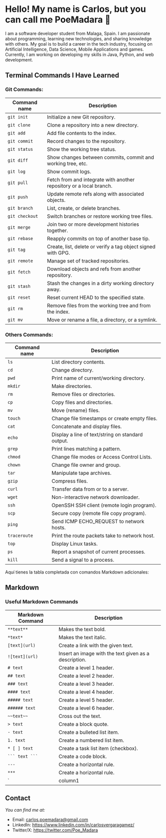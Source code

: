 # Hello! My name is Carlos, but you can call me PoeMadara 👋
I am a software developer student from Malaga, Spain. I am passionate about programming, learning new technologies, and sharing knowledge with others. My goal is to build a career in the tech industry, focusing on Artificial Intelligence, Data Science, Mobile Applications and games. Currently, I am working on developing my skills in Java, Python, and web development. 

## Terminal Commands I Have Learned

### Git Commands:

| Command name      | Description |
|-------------------|-------------|
| `git init`        | Initialize a new Git repository. |
| `git clone`       | Clone a repository into a new directory. |
| `git add`         | Add file contents to the index. |
| `git commit`      | Record changes to the repository. |
| `git status`      | Show the working tree status. |
| `git diff`        | Show changes between commits, commit and working tree, etc. |
| `git log`         | Show commit logs. |
| `git pull`        | Fetch from and integrate with another repository or a local branch. |
| `git push`        | Update remote refs along with associated objects. |
| `git branch`      | List, create, or delete branches. |
| `git checkout`    | Switch branches or restore working tree files. |
| `git merge`       | Join two or more development histories together. |
| `git rebase`      | Reapply commits on top of another base tip. |
| `git tag`         | Create, list, delete or verify a tag object signed with GPG. |
| `git remote`      | Manage set of tracked repositories. |
| `git fetch`       | Download objects and refs from another repository. |
| `git stash`       | Stash the changes in a dirty working directory away. |
| `git reset`       | Reset current HEAD to the specified state. |
| `git rm`          | Remove files from the working tree and from the index. |
| `git mv`          | Move or rename a file, a directory, or a symlink. |

### Others Commands:

| Command name | Description |
|--------------|-------------|
| `ls`         | List directory contents. |
| `cd`         | Change directory. |
| `pwd`        | Print name of current/working directory. |
| `mkdir`      | Make directories. |
| `rm`         | Remove files or directories. |
| `cp`         | Copy files and directories. |
| `mv`         | Move (rename) files. |
| `touch`      | Change file timestamps or create empty files. |
| `cat`        | Concatenate and display files. |
| `echo`       | Display a line of text/string on standard output. |
| `grep`       | Print lines matching a pattern. |
| `chmod`      | Change file modes or Access Control Lists. |
| `chown`      | Change file owner and group. |
| `tar`        | Manipulate tape archives. |
| `gzip`       | Compress files. |
| `curl`       | Transfer data from or to a server. |
| `wget`       | Non-interactive network downloader. |
| `ssh`        | OpenSSH SSH client (remote login program). |
| `scp`        | Secure copy (remote file copy program). |
| `ping`       | Send ICMP ECHO_REQUEST to network hosts. |
| `traceroute` | Print the route packets take to network host. |
| `top`        | Display Linux tasks. |
| `ps`         | Report a snapshot of current processes. |
| `kill`       | Send a signal to a process. |

Aquí tienes la tabla completada con comandos Markdown adicionales:

## Markdown
### Useful Markdown Commands

| Markdown Command | Description |
|---|---|
| `**text**` | Makes the text bold. |
| `*text*` | Makes the text italic. |
| `[text](url)` | Create a link with the given text. |
| `![text](url)` | Insert an image with the text given as a description. |
| `# text` | Create a level 1 header. |
| `## text` | Create a level 2 header. |
| `### text` | Create a level 3 header. |
| `#### text` | Create a level 4 header. |
| `##### text` | Create a level 5 header. |
| `###### text` | Create a level 6 header. |
| `~~text~~` | Cross out the text. |
| `> text` | Create a block quote. |
| `- text` | Create a bulleted list item. |
| `1. text` | Create a numbered list item. |
| `* [ ] text` | Create a task list item (checkbox). |
| ` ``` text ``` ` | Create a code block. |
| `---` | Create a horizontal rule. |
| `***` | Create a horizontal rule. |
| `| column1 | column2 |` | Create a table. |

## Contact

*You can find me at:*

- Email: carlos.poemadara@gmail.com
- LinkedIn: https://www.linkedin.com/in/carlosvergaragamez/
- Twitter/X: https://twitter.com/Poe_Madara
